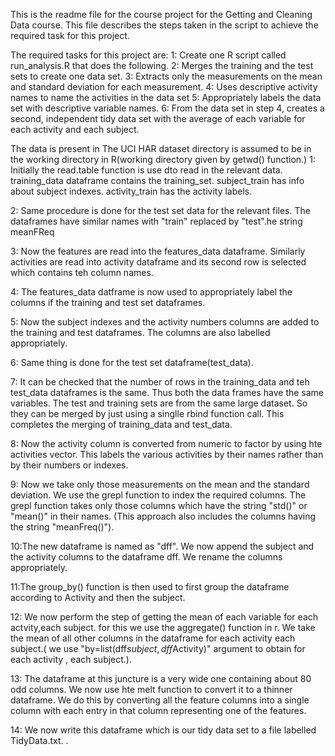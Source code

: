 
This is the readme file for the course project for the Getting and Cleaning Data course.
This file describes the steps taken in the script to achieve the required task for this project.

The required tasks for this project are:
1: Create one R script called run_analysis.R that does the following. 
2: Merges the training and the test sets to create one data set.
3: Extracts only the measurements on the mean and standard deviation for each measurement. 
4: Uses descriptive activity names to name the activities in the data set
5: Appropriately labels the data set with descriptive variable names. 
6: From the data set in step 4, creates a second, independent tidy data set with the average of each variable for each activity and each subject.

The data is present in The UCI HAR dataset directory is assumed to be in the working directory in R(working directory given by getwd() function.)
1: Initially the read.table function is use dto read in the relevant data. training_data dataframe contains the training_set. subject_train has 
info about subject indexes. activity_train has the activity labels.

2: Same procedure is done for the test set data for the relevant files. The dataframes have similar names with "train" replaced by "test".he string meanFReq

3: Now the features are read into the features_data dataframe. Similarly activities are read into activity dataframe and its second row is selected which
   contains teh column names.

4: The features_data datframe is now used to appropriately label the columns if the training and test set dataframes.

5: Now the subject indexes and the activity numbers columns are added to the training and test dataframes. The columns are also labelled appropriately.

6: Same thing is done for the test set dataframe(test_data).

7: It can be checked that the number of rows in the training_data and teh test_data dataframes is the same. Thus both the data frames have the same
   variables. The test and training sets are from the same large dataset. So they can be merged by just using a singlle rbind function call. This
   completes the merging of training_data and test_data.

8: Now the activity column is converted from numeric to factor by using hte activities vector. This labels the various activities by their names rather
   than by their numbers or indexes.

9: Now we take only those measurements on the mean and the standard deviation. We use the grepl function to index the required columns. The grepl function takes 
  only those columns which have the string "std()" or "mean()" in their names. (This approach also includes the columns having the string "meanFreq()").

10:The new dataframe is named as "dff". We now append the subject and the activity columns to the dataframe dff. We rename the columns appropriately.

11:The group_by() function is then used to first group the dataframe according to Activity and then the subject. 

12: We now perform the step of getting the mean of each variable for each actvity,each subject. for this we use the aggregate() function in r. We take the mean of all 
    other columns in the dataframe for each activity each subject.( we use  "by=list(dff$subject,dff$Activity)" argument to obtain for each activity , each subject.).

13: The dataframe at this juncture is a very wide one containing about 80 odd columns. We now use hte melt function to convert it to  a thinner dataframe. We do this 
    by converting all the feature columns into a single column with each entry in that column representing one of the features.

14: We now write this dataframe which is our tidy data set to a file labelled TidyData.txt.
 .



 
